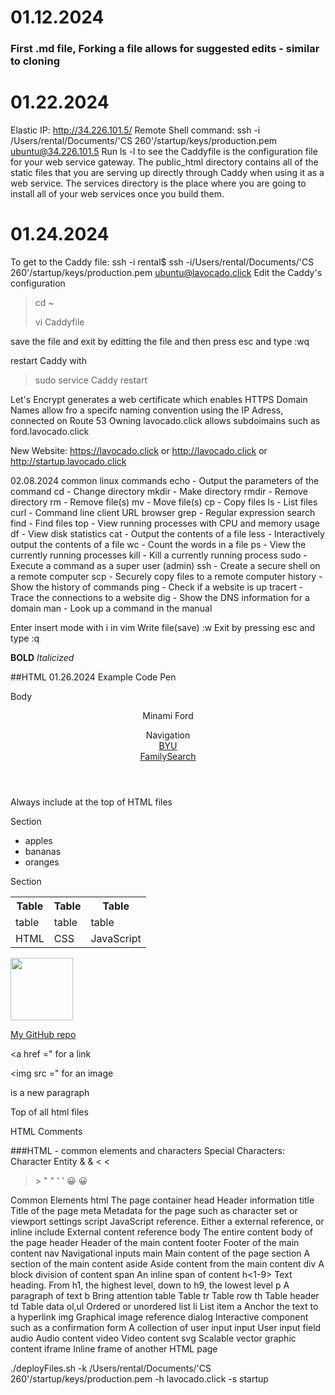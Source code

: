 # 01.12.2024
### First .md file, Forking a file allows for suggested edits - similar to cloning

# 01.22.2024
Elastic IP: http://34.226.101.5/
Remote Shell command: ssh -i /Users/rental/Documents/'CS 260'/startup/keys/production.pem ubuntu@34.226.101.5
Run ls -l 
to see the Caddyfile is the configuration file for your web service gateway. The public_html directory contains all of the static files that you are serving up directly through Caddy when using it as a web service. The services directory is the place where you are going to install all of your web services once you build them.

# 01.24.2024
To get to the Caddy file:
ssh -i rental$ ssh -i/Users/rental/Documents/'CS 260'/startup/keys/production.pem ubuntu@lavocado.click
 Edit the Caddy's configuration
> cd ~
> 
> vi Caddyfile

 save the file and exit by editting the file and then press esc and type :wq

 restart Caddy with 
 > sudo service Caddy restart

 Let's Encrypt generates a web certificate which enables HTTPS
 Domain Names allow fro a specifc naming convention using the IP Adress, connected on Route 53
 Owning lavocado.click allows subdoimains such as ford.lavocado.click

 New Website: https://lavocado.click or http://lavocado.click or http://startup.lavocado.click

02.08.2024
common linux commands
 echo - Output the parameters of the command
cd - Change directory
mkdir - Make directory
rmdir - Remove directory
rm - Remove file(s)
mv - Move file(s)
cp - Copy files
ls - List files
curl - Command line client URL browser
grep - Regular expression search
find - Find files
top - View running processes with CPU and memory usage
df - View disk statistics
cat - Output the contents of a file
less - Interactively output the contents of a file
wc - Count the words in a file
ps - View the currently running processes
kill - Kill a currently running process
sudo - Execute a command as a super user (admin)
ssh - Create a secure shell on a remote computer
scp - Securely copy files to a remote computer
history - Show the history of commands
ping - Check if a website is up
tracert - Trace the connections to a website
dig - Show the DNS information for a domain
man - Look up a command in the manual

Enter insert mode with i in vim
Write file(save) :w
Exit by pressing esc and type :q


 **BOLD**
 _Italicized_

##HTML
 01.26.2024
 Example Code Pen
 <body>
  <p>Body</p>
  <header>
    <p><span>Minami Ford</span></p>
    <nav>Navigation
      <div><a href ="https://www.byu.edu/">BYU</a></div>
      <div><a href ="https://www.familysearch.org/en/united-states/">FamilySearch</a></div>
        </nav>
  </header>

  Always include <!DOCTYPE html> at the top of HTML files

  <main>
    <section>
      <p>Section</p>
      <ul>
        <li>apples</li>
        <li>bananas</li>
        <li>oranges</li>
      </ul>
    </section>
    <section>
      <p>Section</p>
      <table>
        <tr>
          <th>Table</th>
          <th>Table</th>
          <th>Table</th>
        </tr>
        <tr>
          <td>table</td>
          <td>table</td>
          <td>table</td>
        </tr>
        <tr>
          <td>HTML</td>
          <td>CSS</td>
          <td>JavaScript</td>
        </tr>
      </table>
    </section>
    <aside>
      <p><img src = "https://img.freepik.com/free-photo/view-majestic-jellyfish-ocean_23-2150720122.jpg" width="100"></p>
    </aside>
  </main>

  <footer>
    <div><span><a href = "https://github.com/minford/startup">My GitHub repo</a></span></div>
  </footer>
</body>

<a href =" for a link

<img src =" for an image
<p> is a new paragraph
<div is a child
<h1 is a section heading

Top of all html files
<!DOCTYPE html>
<html lang="en">

<head>
  <meta charset="UTF-8" />
  <!-- Tell browsers not to scale the viewport automatically -->
  <meta name="viewport" content="width=device-width, initial-scale=1.0" />
  <title>Lavocado</title>
  <link rel="icon" href="Logo.jpg" />
</head>

HTML Comments <!-- commented text -->

###HTML - common elements and characters
Special Characters:
Character	Entity
&	&amp;
<	&lt;
>	&gt;
"	&quot;
'	&apos;
😀	&#128512;

Common Elements
html	The page container
head	Header information
title	Title of the page
meta	Metadata for the page such as character set or viewport settings
script	JavaScript reference. Either a external reference, or inline
include	External content reference
body	The entire content body of the page
header	Header of the main content
footer	Footer of the main content
nav	Navigational inputs
main	Main content of the page
section	A section of the main content
aside	Aside content from the main content
div	A block division of content
span	An inline span of content
h<1-9>	Text heading. From h1, the highest level, down to h9, the lowest level
p	A paragraph of text
b	Bring attention
table	Table
tr	Table row
th	Table header
td	Table data
ol,ul	Ordered or unordered list
li	List item
a	Anchor the text to a hyperlink
img	Graphical image reference
dialog	Interactive component such as a confirmation
form	A collection of user input
input	User input field
audio	Audio content
video	Video content
svg	Scalable vector graphic content
iframe	Inline frame of another HTML page


./deployFiles.sh -k /Users/rental/Documents/'CS 260'/startup/keys/production.pem -h lavocado.click -s startup

 
 
